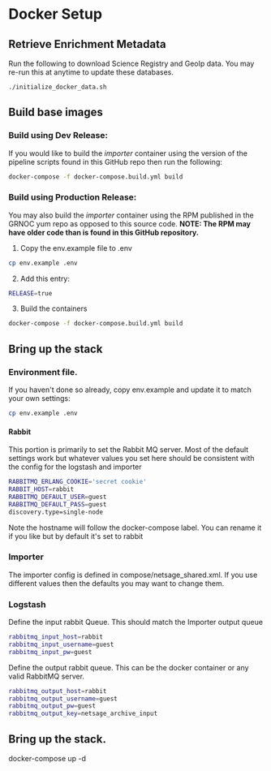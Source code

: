 # Docker Setup

## Retrieve Enrichment Metadata

Run the following to download Science Registry and GeoIp data. You may re-run this at anytime to update these databases.

```sh
./initialize_docker_data.sh
```

## Build base images

### Build using Dev Release: 
If you would like to build the *importer* container using the version of the pipeline scripts found in this GitHub repo then run the following:

```sh 
docker-compose -f docker-compose.build.yml build
```

### Build using Production Release: 
You may also build the *importer* container using the RPM published in the GRNOC yum repo as opposed to this source code. **NOTE: The RPM may have older code than is found in this GitHub repository.**

1. Copy the env.example file to .env
```sh
cp env.example .env
```

2. Add this entry:
```sh
RELEASE=true
```

3. Build the containers

```sh 
docker-compose -f docker-compose.build.yml build
```

## Bring up the stack

### Environment file.

If you haven't done so already, copy env.example and update it to match your own settings:
```sh
cp env.example .env
```

#### Rabbit 
This portion is primarily to set the Rabbit MQ server.  Most of the default settings work but whatever values you set
here should be consistent with the config for the logstash and importer 

```sh
RABBITMQ_ERLANG_COOKIE='secret cookie'
RABBIT_HOST=rabbit
RABBITMQ_DEFAULT_USER=guest
RABBITMQ_DEFAULT_PASS=guest
discovery.type=single-node
```

Note the hostname will follow the docker-compose label.  You can rename it if you like but by default it's set to rabbit

### Importer 

The importer config is defined in compose/netsage_shared.xml.  If you use different values then the defaults you may want to change them.

### Logstash 

Define the input rabbit Queue.  This should match the Importer output queue

```sh
rabbitmq_input_host=rabbit
rabbitmq_input_username=guest
rabbitmq_input_pw=guest

```

Define the output rabbit queue.  This can be the docker container or any valid RabbitMQ server.

```sh
rabbitmq_output_host=rabbit
rabbitmq_output_username=guest
rabbitmq_output_pw=guest
rabbitmq_output_key=netsage_archive_input
```

## Bring up the stack.

docker-compose up -d 